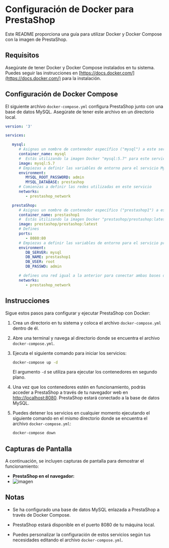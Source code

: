 # Configuración de Docker para PrestaShop

Este README proporciona una guía para utilizar Docker y Docker Compose con la imagen de PrestaShop. 

## Requisitos

Asegúrate de tener Docker y Docker Compose instalados en tu sistema. Puedes seguir las instrucciones en [https://docs.docker.com/](https://docs.docker.com/) para la instalación.

## Configuración de Docker Compose

El siguiente archivo `docker-compose.yml` configura PrestaShop junto con una base de datos MySQL. Asegúrate de tener este archivo en un directorio local.

```yaml
version: '3'

services:

   mysql:
      # Asignas un nombre de contenedor específico ("mysql") a este servicio.
      container_name: mysql
      #  Estás utilizando la imagen Docker "mysql:5.7" para este servicio.
      image: mysql:5.7
      # Empiezas a definir las variables de entorno para el servicio MySQL contraseña y base de datos.
      environment:
         MYSQL_ROOT_PASSWORD: admin
         MYSQL_DATABASE: prestashop
      # Comienzas a definir las redes utilizadas en este servicio
      networks:
         - prestashop_network

   prestaShop:
      # Asignas un nombre de contenedor específico ("prestashop1") a este servicio.
      container_name: prestashop1
      #  Estás utilizando la imagen Docker "prestashop/prestashop:latest" para este servicio
      image: prestashop/prestashop:latest
      # Defines
      ports:
         - 8080:80
      # Empiezas a definir las variables de entorno para el servicio prestashop base de datos, nombre de la base de datos, usuario y contraseña.
      environment:
         DB_SERVER: mysql
         DB_NAME: prestashop1
         DB_USER: root
         DB_PASSWD: admin

      # defines una red igual a la anterior para conectar ambas bases de datos
      networks:
         - prestashop_network
```

## Instrucciones

Sigue estos pasos para configurar y ejecutar PrestaShop con Docker:

1. Crea un directorio en tu sistema y coloca el archivo `docker-compose.yml` dentro de él.

2. Abre una terminal y navega al directorio donde se encuentra el archivo `docker-compose.yml`.

3. Ejecuta el siguiente comando para iniciar los servicios:

   ```bash
   docker-compose up -d
   ```

   El argumento `-d` se utiliza para ejecutar los contenedores en segundo plano.


4. Una vez que los contenedores estén en funcionamiento, podrás acceder a PrestaShop a través de tu navegador web en [http://localhost:8080](http://localhost:8080). PrestaShop estará conectado a la base de datos MySQL.


5. Puedes detener los servicios en cualquier momento ejecutando el siguiente comando en el mismo directorio donde se encuentra el archivo `docker-compose.yml`:

   ```bash
   docker-compose down
   ```

## Capturas de Pantalla

A continuación, se incluyen capturas de pantalla para demostrar el funcionamiento:

- **PrestaShop en el navegador:**
- ![imagen](https://github.com/JorgeGonzalez-castelao/1erExamen_Docker/assets/113522749/1b5f4020-abce-46bc-b1bc-fd0ca755110e)


  

## Notas

- Se ha configurado una base de datos MySQL enlazada a PrestaShop a través de Docker Compose.

- PrestaShop estará disponible en el puerto 8080 de tu máquina local.

- Puedes personalizar la configuración de estos servicios según tus necesidades editando el archivo `docker-compose.yml`.


